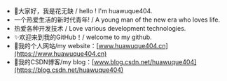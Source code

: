 - 👏大家好，我是花无缺 / hello ! I'm huawuque404.
- 一个热爱生活的新时代青年! / A young man of the new era who loves life.
- 热爱各种开发技术 / Love various development technologies.
- ✨欢迎来到我的GitHub！/ welcome to my github.
- 🥇我的个人网站/my website：[www.huawuque404.cn](https://www.huawuque404.cn)
- 🥇我的CSDN博客/my blog：[www.blog.csdn.net/huawuque404](https://blog.csdn.net/huawuque404)

<!---
huawuque404/huawuque404 is a ✨ special ✨ repository because its `README.md` (this file) appears on your GitHub profile.
You can click the Preview link to take a look at your changes.
--->
